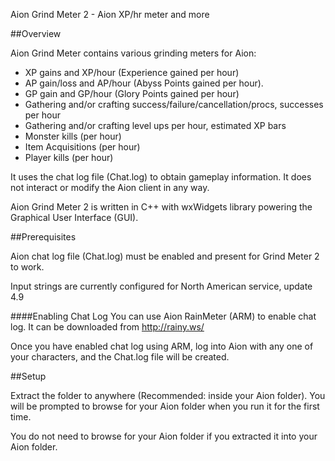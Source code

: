 Aion Grind Meter 2 - Aion XP/hr meter and more

##Overview

Aion Grind Meter contains various grinding meters for Aion: 
* XP gains and XP/hour (Experience gained per hour) 
* AP gain/loss and AP/hour (Abyss Points gained per hour).
* GP gain and GP/hour (Glory Points gained per hour)
* Gathering and/or crafting success/failure/cancellation/procs, successes per hour
* Gathering and/or crafting level ups per hour, estimated XP bars
* Monster kills (per hour)
* Item Acquisitions (per hour)
* Player kills (per hour)

It uses the chat log file (Chat.log) to obtain gameplay information. It does not interact or modify the Aion client in any way.

Aion Grind Meter 2 is written in C++ with wxWidgets library powering the Graphical User Interface (GUI).



##Prerequisites

Aion chat log file (Chat.log) must be enabled and present for Grind Meter 2 to work.

Input strings are currently configured for North American service, update 4.9

####Enabling Chat Log
You can use Aion RainMeter (ARM) to enable chat log. 
It can be downloaded from http://rainy.ws/

Once you have enabled chat log using ARM, log into Aion with any one of your characters, and the Chat.log file will be created.



##Setup

Extract the folder to anywhere (Recommended: inside your Aion folder). 
You will be prompted to browse for your Aion folder when you run it for the first time.

You do not need to browse for your Aion folder if you extracted it into your Aion folder.
